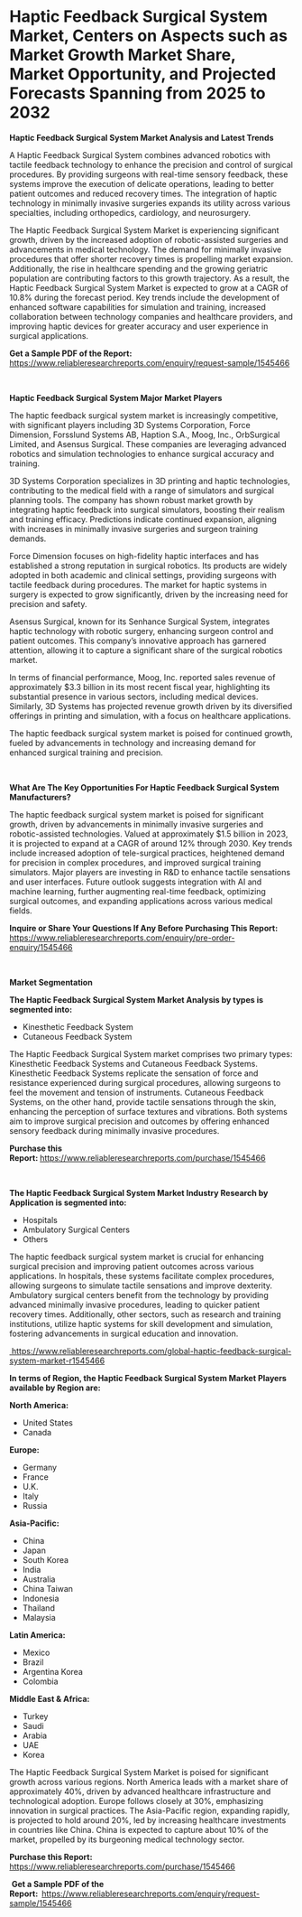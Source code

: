 <p><h1>Haptic Feedback Surgical System Market, Centers on Aspects such as Market Growth Market Share, Market Opportunity, and Projected Forecasts Spanning from 2025 to 2032</h1></p><p><strong>Haptic Feedback Surgical System Market Analysis and Latest Trends</strong></p>
<p><p>A Haptic Feedback Surgical System combines advanced robotics with tactile feedback technology to enhance the precision and control of surgical procedures. By providing surgeons with real-time sensory feedback, these systems improve the execution of delicate operations, leading to better patient outcomes and reduced recovery times. The integration of haptic technology in minimally invasive surgeries expands its utility across various specialties, including orthopedics, cardiology, and neurosurgery.</p><p>The Haptic Feedback Surgical System Market is experiencing significant growth, driven by the increased adoption of robotic-assisted surgeries and advancements in medical technology. The demand for minimally invasive procedures that offer shorter recovery times is propelling market expansion. Additionally, the rise in healthcare spending and the growing geriatric population are contributing factors to this growth trajectory. As a result, the Haptic Feedback Surgical System Market is expected to grow at a CAGR of 10.8% during the forecast period. Key trends include the development of enhanced software capabilities for simulation and training, increased collaboration between technology companies and healthcare providers, and improving haptic devices for greater accuracy and user experience in surgical applications.</p></p>
<p><strong>Get a Sample PDF of the Report:&nbsp;</strong> <a href="https://www.reliableresearchreports.com/enquiry/request-sample/1545466?utm_campaign=48&utm_medium=2&utm_source=Github&utm_content=ia&utm_term=14042025&utm_id=haptic-feedback-surgical-system">https://www.reliableresearchreports.com/enquiry/request-sample/1545466</a></p>
<p>&nbsp;</p>
<p><strong>Haptic Feedback Surgical System Major Market Players</strong></p>
<p><p>The haptic feedback surgical system market is increasingly competitive, with significant players including 3D Systems Corporation, Force Dimension, Forsslund Systems AB, Haption S.A., Moog, Inc., OrbSurgical Limited, and Asensus Surgical. These companies are leveraging advanced robotics and simulation technologies to enhance surgical accuracy and training.</p><p>3D Systems Corporation specializes in 3D printing and haptic technologies, contributing to the medical field with a range of simulators and surgical planning tools. The company has shown robust market growth by integrating haptic feedback into surgical simulators, boosting their realism and training efficacy. Predictions indicate continued expansion, aligning with increases in minimally invasive surgeries and surgeon training demands.</p><p>Force Dimension focuses on high-fidelity haptic interfaces and has established a strong reputation in surgical robotics. Its products are widely adopted in both academic and clinical settings, providing surgeons with tactile feedback during procedures. The market for haptic systems in surgery is expected to grow significantly, driven by the increasing need for precision and safety.</p><p>Asensus Surgical, known for its Senhance Surgical System, integrates haptic technology with robotic surgery, enhancing surgeon control and patient outcomes. This company’s innovative approach has garnered attention, allowing it to capture a significant share of the surgical robotics market.</p><p>In terms of financial performance, Moog, Inc. reported sales revenue of approximately $3.3 billion in its most recent fiscal year, highlighting its substantial presence in various sectors, including medical devices. Similarly, 3D Systems has projected revenue growth driven by its diversified offerings in printing and simulation, with a focus on healthcare applications.</p><p>The haptic feedback surgical system market is poised for continued growth, fueled by advancements in technology and increasing demand for enhanced surgical training and precision.</p></p>
<p>&nbsp;</p>
<p><strong>What Are The Key Opportunities For Haptic Feedback Surgical System Manufacturers?</strong></p>
<p><p>The haptic feedback surgical system market is poised for significant growth, driven by advancements in minimally invasive surgeries and robotic-assisted technologies. Valued at approximately $1.5 billion in 2023, it is projected to expand at a CAGR of around 12% through 2030. Key trends include increased adoption of tele-surgical practices, heightened demand for precision in complex procedures, and improved surgical training simulators. Major players are investing in R&D to enhance tactile sensations and user interfaces. Future outlook suggests integration with AI and machine learning, further augmenting real-time feedback, optimizing surgical outcomes, and expanding applications across various medical fields.</p></p>
<p><strong>Inquire or Share Your Questions If Any Before Purchasing This Report:</strong> <a href="https://www.reliableresearchreports.com/enquiry/pre-order-enquiry/1545466?utm_campaign=48&utm_medium=2&utm_source=Github&utm_content=ia&utm_term=14042025&utm_id=haptic-feedback-surgical-system">https://www.reliableresearchreports.com/enquiry/pre-order-enquiry/1545466</a></p>
<p>&nbsp;</p>
<p><strong>Market Segmentation</strong></p>
<p><strong>The Haptic Feedback Surgical System Market Analysis by types is segmented into:</strong></p>
<p><ul><li>Kinesthetic Feedback System</li><li>Cutaneous Feedback System</li></ul></p>
<p><p>The Haptic Feedback Surgical System market comprises two primary types: Kinesthetic Feedback Systems and Cutaneous Feedback Systems. Kinesthetic Feedback Systems replicate the sensation of force and resistance experienced during surgical procedures, allowing surgeons to feel the movement and tension of instruments. Cutaneous Feedback Systems, on the other hand, provide tactile sensations through the skin, enhancing the perception of surface textures and vibrations. Both systems aim to improve surgical precision and outcomes by offering enhanced sensory feedback during minimally invasive procedures.</p></p>
<p><strong>Purchase this Report:&nbsp;</strong><a href="https://www.reliableresearchreports.com/purchase/1545466?utm_campaign=48&utm_medium=2&utm_source=Github&utm_content=ia&utm_term=14042025&utm_id=haptic-feedback-surgical-system">https://www.reliableresearchreports.com/purchase/1545466</a></p>
<p>&nbsp;</p>
<p><strong>The Haptic Feedback Surgical System Market Industry Research by Application is segmented into:</strong></p>
<p><ul><li>Hospitals</li><li>Ambulatory Surgical Centers</li><li>Others</li></ul></p>
<p><p>The haptic feedback surgical system market is crucial for enhancing surgical precision and improving patient outcomes across various applications. In hospitals, these systems facilitate complex procedures, allowing surgeons to simulate tactile sensations and improve dexterity. Ambulatory surgical centers benefit from the technology by providing advanced minimally invasive procedures, leading to quicker patient recovery times. Additionally, other sectors, such as research and training institutions, utilize haptic systems for skill development and simulation, fostering advancements in surgical education and innovation.</p></p>
<p><a href="https://www.reliableresearchreports.com/global-haptic-feedback-surgical-system-market-r1545466?utm_campaign=48&utm_medium=2&utm_source=Github&utm_content=ia&utm_term=14042025&utm_id=haptic-feedback-surgical-system">&nbsp;https://www.reliableresearchreports.com/global-haptic-feedback-surgical-system-market-r1545466</a></p>
<p><strong>In terms of Region, the Haptic Feedback Surgical System Market Players available by Region are:</strong></p>
<p>
    <p> <strong> North America: </strong>
        <ul>
            <li>United States</li>
            <li>Canada</li>
        </ul>
        </p> 
    <p> <strong> Europe: </strong>
        <ul>
            <li>Germany</li>
            <li>France</li>
            <li>U.K.</li>
            <li>Italy</li>
            <li>Russia</li>
        </ul>
        </p> 
    <p> <strong> Asia-Pacific: </strong>
        <ul>
            <li>China</li>
            <li>Japan</li>
            <li>South Korea</li>
            <li>India</li>
            <li>Australia</li>
            <li>China Taiwan</li>
            <li>Indonesia</li>
            <li>Thailand</li>
            <li>Malaysia</li>
        </ul>
        </p> 
    <p> <strong> Latin America: </strong>
        <ul>
            <li>Mexico</li>
            <li>Brazil</li>
            <li>Argentina Korea</li>
            <li>Colombia</li>
        </ul>
        </p> 
    <p> <strong> Middle East & Africa: </strong>
        <ul>
            <li>Turkey</li>
            <li>Saudi</li>
            <li>Arabia</li>
            <li>UAE</li>
            <li>Korea</li>
        </ul>
    </p>
    </p>
<p><p>The Haptic Feedback Surgical System Market is poised for significant growth across various regions. North America leads with a market share of approximately 40%, driven by advanced healthcare infrastructure and technological adoption. Europe follows closely at 30%, emphasizing innovation in surgical practices. The Asia-Pacific region, expanding rapidly, is projected to hold around 20%, led by increasing healthcare investments in countries like China. China is expected to capture about 10% of the market, propelled by its burgeoning medical technology sector.</p></p>
<p><strong>Purchase this Report: </strong><a href="https://www.reliableresearchreports.com/purchase/1545466?utm_campaign=48&utm_medium=2&utm_source=Github&utm_content=ia&utm_term=14042025&utm_id=haptic-feedback-surgical-system">https://www.reliableresearchreports.com/purchase/1545466</a></p>
<p>&nbsp;<strong>Get a Sample PDF of the Report:&nbsp;&nbsp;</strong><a href="https://www.reliableresearchreports.com/enquiry/request-sample/1545466?utm_campaign=48&utm_medium=2&utm_source=Github&utm_content=ia&utm_term=14042025&utm_id=haptic-feedback-surgical-system">https://www.reliableresearchreports.com/enquiry/request-sample/1545466</a></p>
<p><strong></strong></p>
<p><p></p><p></p><p></p></p>